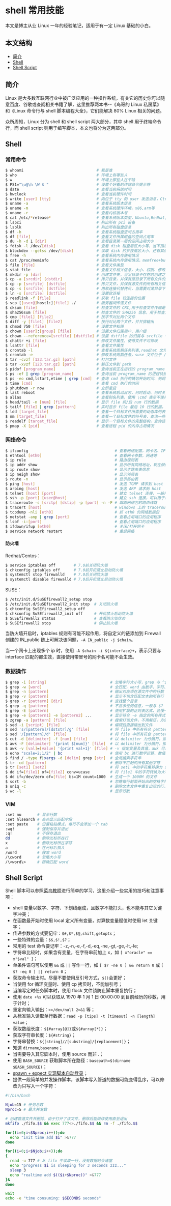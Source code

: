 # shell 常用技能

本文是博主从业 Linux 一年的经验笔记，适用于有一定 Linux 基础的小白。

## 本文结构

*	[简介](#overview)
*	[Shell](#shell)
*	[Shell Script](#shell_script)

<h2 id="overview">简介</h2>

Linux 是大多数互联网行业中被广泛应用的一种操作系统，有关它的历史你可以随意百度、谷歌或查阅相关书籍了解，这里推荐两本书--《鸟哥的 Linux 私房菜》和《Linux 命令行与 shell 脚本编程大全》，它们能解决 80% Linux 相关的问题。

众所周知，Linux 分为 shell 和 shell script 两大部分，其中 shell 用于终端命令行，而 shell script 则用于编写脚本，本文也将分为这两部分。

<h2 id="shell">Shell</h2>

### 常用命令

```bash
$ whoami                                # 我是谁
$ who                                   # 环境上有哪些人
$ w                                     # 环境上那些人在干啥
$ PS1="\u@\h \W $ "                     # 设置个好看的终端命令提示符
$ date                                  # 查看当前系统时间
$ hwclock                               # 查看当前硬件时间
$ write [user] [tty]                    # 向位于 tty 的 user 发送消息，Ctrl+D 结束
$ uname -a                              # 查看系统版本信息 
$ uname -m                              # 查看系统硬件环境，x86,arm等
$ uname -r                              # 查看内核版本号
$ cat /etc/*release*                    # 查看系统版本类型，Ubuntu,Redhat,Suse等
$ lspci                                 # 列出所有 pci 设备
$ lsblk                                 # 列出所有磁盘信息
$ df -h                                 # 查看系统磁盘空间占用率
$ df [file]                             # 查看文件所属磁盘的空间占用率
$ du -h -d 1 [dir]                      # 查看目录第一层的空间占用大小
$ fdisk -l /dev/[disk]                  # 查看 disk 磁盘扇区大小等，当不指定 disk 时，打印所有磁盘信息
$ blockdev --getss /dev/[disk]          # 读取 disk 的罗技扇区大小，还有其他的命令读取不同的属性
$ free -h                               # 查看系统内存使用情况
$ cat /proc/meminfo                     # 查看系统内存使用情况，memfree+buffers+cached是当前能用的最大内存
$ file [file]                           # 查看文件类型
$ stat file                             # 查看文件相关信息，大小、权限、修改时间等
$ mkdir -p [dir]                        # 创建文件夹，当父目录不存在时创建之，目标目录存在时不报错
$ cp -a [srcdir] [dstdir]               # 拷贝目录，并保有原目录下所有文件的所有相关信息
$ cp -p [srcfile] [dstfile]             # 拷贝文件，并保有源文件的所有相关信息
$ cp -s [srcfile] [dstfile]             # 用软连接代替拷贝，当需要对某目录下的所有文件设置软连接时比较方便
$ ln -s [srcfile] [dstfile]             # 设置软连接
$ readlink -f [file]                    # 获取 file 软连接的位置
$ scp [[user@]host1:][file1] ./         # 服务器间传递文件
$ cksum [file]                          # 检查文件的 CRC,用于检查文件传输是否出错
$ sha256sum [file]                      # 检查文件的 SHA256 信息，用于检查文件传输是否出错
$ cmp [file1] [file2]                   # 按字节对比两个文件
$ diff -y [file1] [file2]               # 按行对比两个文件，并并排输出
$ chmod 750 [file]                      # 设置文件权限
$ chown [user]:[group] [file]           # 设置文件归属用户、用户组
$ chown --reference=[srcfile] [dstfile] # 设置 dstfile 的归属与 srcfile 一样
$ chattr +i [file]                      # 修改文件属性，使得文件不可修改
$ lsattr [file]                         # 查看文件属性
$ crontab -l                            # 查看系统周期任务列表,readhat 文件位于 /var/spool/cron/user
$ crontab -e                            # 修改系统周期任务，suse 文件位于 /var/spool/cron/tabs/user
$ tar -cvzf [123.tar.gz] [path]         # 打包文件
$ tar -xvzf [123.tar.gz] [path]         # 解压文件到 path
$ pidof [program_name]                  # 查询当前正在运行的 program_name 的 pid，对 java 程序无效
$ ps -ef | grep [program_name]          # 查询当前 program_name 的进程快照,如 PID,启动时间,运行时间等
$ ps -eo cmd,lstart,etime | grep [cmd]  # 查询 cmd 执行的确切开始时间、到现在的执行时间长度
$ time [cmd]                            # 查看 cmd 执行的时间
$ shutdown -r now                       # 立即重启
$ last reboot                           # 查看系统启动日志，何时启动、何时关闭
$ alias                                 # 查看别名列表，使用 \cmd 表示不使用别名
$ head/tail -n [num] [file]             # 显示 file 前/后 num 行的数据
$ tailf [file] | grep [pattern]         # 实时显示 file 最后 10 行的数据，并过滤出符合条件的行
$ ldd [target_file]                     # 查看一个目标文件所需要的动态库列表，查找顺序：rpath,LD_LIB_PATH,ldconfig
$ nm [target_file]                      # 查看一个目标文件的符号表，查询一些变量、函数是否存在
$ readelf [target_file]                 # 显示一个目标文件的完整结构，查询该目标文件需要的内存大小等
$ pmap -X [pid]                         # 查看进程 pid 的内存占用情况
```

### 网络命令

```bash
$ ifconfig                                      # 查看网络配置，网卡名、IP、网络掩码等
$ ethtool [eth0]                                # 查看网卡参数，网速等
$ ip rule                                       # 路由规则表
$ ip addr show                                  # 显示所有网络地址，现在倾向于使用其代替 ifconfig
$ ip route show                                 # 显示主路由表信息
$ ip neigh show                                 # 显示邻居表
$ route -n                                      # 显示路由表
$ ping [host]                                   # 发送 TCMP 请求到 host
$ arping [host]                                 # 发送 ARP 请求到 host
$ telnet [host] [port]                          # 建立 telnet 连接，一般用于测试目标主机端口是否畅通
$ ssh -p [port] [user@host]                     # 建立 ssh 连接，可以用于测试目标主机端口是否畅通
$ traceroute -s [srctp] [dstip] -p [port] -n -F # 跟踪网络包的路由线路
$ tracert [host]                                # windows 上的 traceroute 命令
$ tcpdump -nli [eth0]                           # 抓 eth0 的网络数据包
$ netstat -anp | grep [port]                    # 查看占用端口的应用程序
$ lsof -i:[port]                                # 查看占用端口的应用程序
$ ifdown/ifup [eth0]                            # 关闭/打开网卡
$ service network restart                       # 重启网络
```

#### 防火墙

Redhat/Centos：

```bash
$ service iptables off        # 7.0前关闭防火墙
$ chkconfig iptables off      # 7.0前开机禁止启动防火墙
$ systemctl stop firewalld    # 7.0后关闭防火墙
$ systemctl disable firewalld # 7.0后开机禁止启动防火墙
```

SUSE：

```bash
$ /etc/init.d/SuSEfirewall2_setup stop
$ /etc/init.d/SuSEfirewall2_init stop  # 关闭防火墙
$ chkconfig SuSEfirewall2_setup off
$ chkconfig SuSEfirewall2_init off     # 开机禁止启动防火墙
$ SuSEfirewall2 status                 # 查看防火墙状态
$ SuSEfirewall2 stop                   # 停止防火墙
```

当防火墙开启时，iptables 规则有可能不起作用，将自定义的链添加到 Firewall 创建的 IN_public 链上可解决该问题，`-A IN_public -j $chain`。

当一个网卡上出现多个 ip 时，使用 `-A $chain -i ${interface}+`，表示只要与 interface 匹配的都生效，直接使用带冒号的网卡名可能不会生效。

### 数据操作

```bash
$ grep -i [string]                            # 忽略字符大小写，grep 与 ^$ 合用超好用
$ grep -w [word]                              # 全匹配，word 由数字、字符、下划线组成
$ grep -n [pattern]                           # 输出对应项在源文件中的行数
$ grep -v [pattern]                           # 显示不包含匹配文本的所有行
$ grep -r [pattern] [dir]                     # 查找整个目录
$ grep -q [pattern]                           # 不显示任何信息，一般与 $? 在脚本里合用
$ grep -E [pattern]                           # 使用扩展的正则表达式，会慢一点
$ grep -e [pattern1] -e [pattern2] ...        # 显示符合 -e 指定的所有样式的行
$ zgrep -a [pattern] [file]                   # 搜索打包文件，不用解压，方便
$ sed -i [script] [file]                      # 编辑后直接输出到文件
$ sed 's/[pattern]/[dststr]/g' [file]         # 将 file 中所有符合 pattern 的字符串替换为 dststr
$ sed '/[pattern]/d' [file]                   # 将 file 中所有符合 pattern 的字符串删除
$ cut -d [delimiter] -f [num] [file]          # 以 delimiter 为分隔符，按行分割 file，输出第 num 个字段
$ awk -F [delimiter] '{print $[num]}' [file]  # 以 delimiter 为分隔符，按行分割 file，输出第 num 个字段
$ awk -v [val]=[value] '{print val+1}' [file] # -v 指定变量及其值，awk 可用于简单的数学运算、数值比较
$ echo "scale=2;1/2" | bc                     # 使用 bc 进行数学运算、数值比较，scale 用于指定精度，比较正确时返回 1
$ find / -type f|xargs -d [delim] grep [str]  # 全局搜索字符串
$ tr -cd [pattern]                            # 删除不匹配的所有其他字符
$ tr [set1] [set2]                            # 将 set1 中的字符集转换为 set2 中的字符集,经常用于字符转换,如等号转空格
$ dd if=[file1] of=[file2] conv=ucase         # 将 file1 中的字符转换为大写并输出到 file2
$ dd if=/dev/zero of=[file] bs=1M count=1000  # 生成一个 1000M 的文件
$ sort -b                                     # 忽略每行前面开始出的空格字符，以行为单位进行排序
$ uniq -c                                     # 删除文本文件中重复出现的行，并显示该行重复出现的次数，常与 sort 合用
$ wc -l                                       # 显示行数
```

### VIM

```bash
:set nu       # 显示行数
:set hlsearch # 高亮显示匹配字段
:set paste    # 设置粘贴模式，每行不会添加一个 tab 
:wq!          # 强制保存并退出
:q!           # 不保存退出
dd            # 删除光标所在行
x             # 删除光标所在字符
a             # 在光标后插入
/word         # 搜索 word
/\cword       # 忽略大小写
/\<word\>     # 精确匹配 word
```

<h2 id="shell_script">Shell Script</h2>

Shell 脚本可以参照[菜鸟教程](http://www.runoob.com/linux/linux-shell.html)进行简单的学习，这里介绍一些实用的技巧和注意事项：

* shell 变量以数字、字符、下划线组成，且数字不能打头，也不能与其它关键字冲突；
* 在函数最开始时使用 local 定义所有变量，对算数变量赋值时使用 let 关键字；
* 传递参数的方式要记牢：`$#,$*,$@,shift,getopts`；
* 一些特殊的变量：`$$,$!,$?`；
* 常用的 test 命令要记牢：-z,-n,-e,-f,-d,-eq,-ne,-gt,-ge,-lt,-le;
* 字符串比较时，如果含有变量，在字符串前加上 x，如 `[ x"oracle" == x"$val" ]`；
* 单条件语句可以使用 `&&` 或 `||` 写作一行，如 `[ $? -ne 0 ] && return 0` 或 `[ $? -eq 0 ] || return 0`；
* 获取命令输出时。尽量不要使用反引号方式，`$()`会更好；
* 当使用 for 循环变量时、使用 cp 拷贝时，不能加引号；
* 当编写定时任务脚本时，使用 flock 文件锁防止脚本重复执行；
* 使用 `date +%s` 可以获取从 1970 年 1 月 1 日 00:00:00 到目前经历的秒数，用于计时；
* 重定向输入输出：`>>/dev/null 2>&1` 等；
* 从标准输入读取单行数据：`read -p [tips] -t [timeout] -n [length] value`；
* 获取数组长度：`${#array[@]}`或`${#array[*]}`；
* 获取字符串长度：`${#string}`；
* 字符串替换：`${[string]//[substring]/[replacement]}`；
* 知道 `dirname`,`basename`；
* 当需要导入其它脚本时，使用 source 而非 \.；
* 使用 `BASH_SOURCE` 获取脚本所在路径：`basepath=$(dirname $BASH_SOURCE)`；
* [spawn + expect 实现脚本自动登录](https://www.cnblogs.com/lzrabbit/p/4298794.html)；
* 提供一段简单的并发操作脚本，该脚本写入管道的数据可能变得乱序，可以修改为只写入一个字符：

```bash
#!/bin/bash

Njob=15 # 任务总数
Nproc=5 # 最大并发数

# 创建管道文件并删除，由于打开了该文件，删除后能继续使用直至退出
mkfifo ./fifo.$$ && exec 777<>./fifo.$$ && rm -f ./fifo.$$

for((i=0;i<$Nproc;i++));do
  echo "init time add $i" >&777
done

for((i=0;i<$Njob;i++));do
{
  read -u 777 # 从 fifo 中读取一行，没有数据时会堵塞
  echo "progress $i is sleeping for 3 seconds zzz..."
  sleep 3
  echo "realtime add $(($i+$Nproc))" >&777
}&
done

wait
echo -e "time consuming: $SECONDS seconds"
```